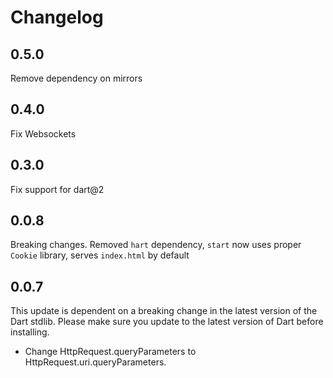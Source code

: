 # Changelog

## 0.5.0

Remove dependency on mirrors

## 0.4.0

Fix Websockets

## 0.3.0

Fix support for dart@2

## 0.0.8

Breaking changes. Removed `hart` dependency, `start` now uses proper `Cookie` library,
serves `index.html` by default

## 0.0.7

This update is dependent on a breaking change in the latest version of the Dart
stdlib. Please make sure you update to the latest version of Dart before
installing.

* Change HttpRequest.queryParameters to HttpRequest.uri.queryParameters.
